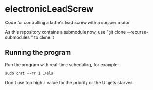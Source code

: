 # electronicLeadScrew
Code for controlling a lathe's lead screw with a stepper motor

As this repository contains a submodule now, use "git clone --recurse-submodules <repo URL>" to clone it

## Running the program
Run the program with real-time scheduling, for example:

    sudo chrt --rr 1 ./els
    
Don't use too high a value for the priority or the UI gets starved.
